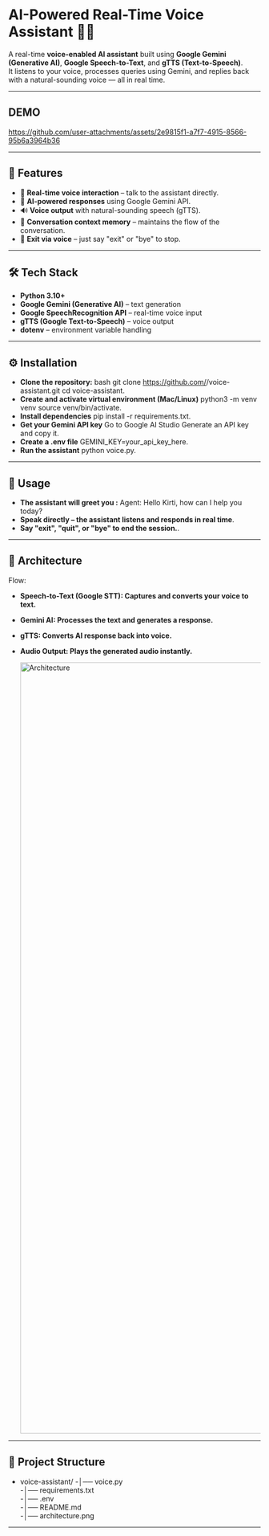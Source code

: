 # AI-Powered Real-Time Voice Assistant 🎤🤖

A real-time **voice-enabled AI assistant** built using **Google Gemini (Generative AI)**, **Google Speech-to-Text**, and **gTTS (Text-to-Speech)**.  
It listens to your voice, processes queries using Gemini, and replies back with a natural-sounding voice — all in real time.  

---

## DEMO


https://github.com/user-attachments/assets/2e9815f1-a7f7-4915-8566-95b6a3964b36

---

## 🚀 Features

- 🎤 **Real-time voice interaction** – talk to the assistant directly.  
- 🧠 **AI-powered responses** using Google Gemini API.  
- 🔊 **Voice output** with natural-sounding speech (gTTS).  
- 📝 **Conversation context memory** – maintains the flow of the conversation.  
- 🛑 **Exit via voice** – just say "exit" or "bye" to stop.  

---

## 🛠️ Tech Stack

- **Python 3.10+**
- **Google Gemini (Generative AI)** – text generation
- **Google SpeechRecognition API** – real-time voice input  
- **gTTS (Google Text-to-Speech)** – voice output  
- **dotenv** – environment variable handling  

---

## ⚙️ Installation

- **Clone the repository:**
   bash
   git clone https://github.com/<your-username>/voice-assistant.git
   cd voice-assistant.
- **Create and activate virtual environment (Mac/Linux)**
   python3 -m venv venv
   source venv/bin/activate.
- **Install dependencies**
   pip install -r requirements.txt.
- **Get your Gemini API key**
   Go to Google AI Studio
   Generate an API key and copy it.
- **Create a .env file**
   GEMINI_KEY=your_api_key_here.
- **Run the assistant**
   python voice.py.

---
   

## 🎤 Usage

- **The assistant will greet you :**
   Agent: Hello Kirti, how can I help you today?
- **Speak directly – the assistant listens and responds in real time**.
- **Say "exit", "quit", or "bye" to end the session.**.

---

## 📐 Architecture

Flow:

- **Speech-to-Text (Google STT): Captures and converts your voice to text.**
- **Gemini AI: Processes the text and generates a response.**
- **gTTS: Converts AI response back into voice.**
- **Audio Output: Plays the generated audio instantly.**

  <img width="1024" height="1536" alt="Architecture" src="https://github.com/user-attachments/assets/7a0e4c2f-b193-4679-a33e-8cd94d228279" />


---


## 📂 Project Structure

- voice-assistant/
-│── voice.py               
-│── requirements.txt       
-│── .env                   
-│── README.md              
-│── architecture.png        


---

